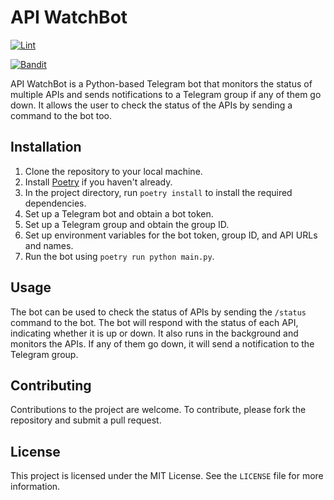# API WatchBot

[![Lint](https://github.com/josehenriqueroveda/watchbot/actions/workflows/black.yml/badge.svg)](https://github.com/josehenriqueroveda/watchbot/actions/workflows/black.yml)

[![Bandit](https://github.com/josehenriqueroveda/watchbot/actions/workflows/bandit.yml/badge.svg)](https://github.com/josehenriqueroveda/watchbot/actions/workflows/bandit.yml)


API WatchBot is a Python-based Telegram bot that monitors the status of multiple APIs and sends notifications to a Telegram group if any of them go down.
It allows the user to check the status of the APIs by sending a command to the bot too.

## Installation

1. Clone the repository to your local machine.
2. Install [Poetry](https://python-poetry.org/docs/#installation) if you haven't already.
3. In the project directory, run `poetry install` to install the required dependencies.
4. Set up a Telegram bot and obtain a bot token.
5. Set up a Telegram group and obtain the group ID.
6. Set up environment variables for the bot token, group ID, and API URLs and names.
7. Run the bot using `poetry run python main.py`.

## Usage

The bot can be used to check the status of APIs by sending the `/status` command to the bot. The bot will respond with the status of each API, indicating whether it is up or down.
It also runs in the background and monitors the APIs. If any of them go down, it will send a notification to the Telegram group.

## Contributing

Contributions to the project are welcome. To contribute, please fork the repository and submit a pull request.

## License

This project is licensed under the MIT License. See the `LICENSE` file for more information.
